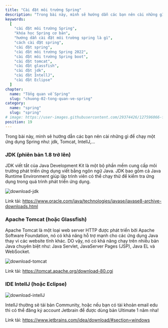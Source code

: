 ```yaml
---
title: "Cài đặt môi trường Spring"
description: "Trong bài này, mình sẽ hướng dẫn các bạn nên cài những gì để chạy một ứng dụng Spring."
keywords:
  [
    "cài đặt môi trường Spring",
    "khóa học Spring cơ bản",
    "hướng dẫn cài đặt môi trường spring là gì",
    "cách cài đặt spring",
    "cài đặt spring",
    "cài đặt môi trường Spring 2022",
    "cài đặt môi trường Spring boot",
    "cài đặt tomcat",
    "cài đặt glassfish",
    "cài đặt jdk",
    "cài đặt IntellJ",
    "cài đặt Eclipse"
  ]
chapter:
  name: "Tổng quan về Spring"
  slug: "chuong-02-tong-quan-ve-spring"
category:
  name: "spring"
  slug: "spring"
# image: https://user-images.githubusercontent.com/29374426/127596066-fa46df01-982f-4a72-b6d1-f7d8f5c5a9b3.png
position: 19
---
```


Trong bài này, mình sẽ hướng dẫn các bạn nên cài những gì để chạy một ứng dụng Spring như: jdk, Tomcat, IntellJ,...

### JDK (phiên bản 1.8 trở lên)

JDK viết tắt của Java Development Kit là một bộ phần mềm cung cấp môi trường phát triển ứng dụng viết bằng ngôn ngữ Java. JDK bao gồm cả Java Runtime Environment giúp lập trình viên có thể chạy thử để kiểm tra ứng dụng trong quá trình phát triển ứng dụng.

![download-jdk](https://github.com/techmely/hoc-lap-trinh/blob/spring-boots/spring-boot/images/download-jdk.png)

Link tải: https://www.oracle.com/java/technologies/javase/javase8-archive-downloads.html


### Apache Tomcat (hoặc Glassfish)

Apache Tomcat là một loại web server HTTP được phát triển bởi Apache Software Foundation, nó có khả năng hỗ trợ mạnh cho các ứng dụng Java thay vì các website tĩnh khác. DO vậy, nó có khả năng chạy trên nhiều bản Java chuyên biệt như: Java Servlet, JavaServer Pages (JSP), Java EL và WebSocket.

![download-tomcat](https://github.com/techmely/hoc-lap-trinh/blob/spring-boots/spring-boot/images/download-tomcat.png)

Link tải: https://tomcat.apache.org/download-80.cgi

### IDE IntellJ (hoặc Eclipse)

![download-intellJ](https://github.com/techmely/hoc-lap-trinh/blob/spring-boots/spring-boot/images/download-intellJ.png)

IntellJ thường sẽ tải bản Community, hoặc nếu bạn có tài khoản email edu thì có thể đăng ký account Jetbrain để được dùng bản Ultimate 1 năm nha!

Link tải: https://www.jetbrains.com/idea/download/#section=windows
